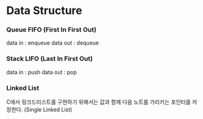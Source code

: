 # Data Structure 

### Queue FIFO (First In First Out) 

data in : enqueue
data out : dequeue

### Stack LIFO (Last In First Out)

data in : push 
data out : pop

### Linked List 

C에서 링크드리스트를 구현하기 위해서는 값과 함께 다음 노트를 가리키는 포인터를 저장한다.  (Single Linked List)